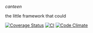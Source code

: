 *canteen*

the little framework that could

[![Coverage Status](https://img.shields.io/coveralls/momentum/canteen.svg)](https://coveralls.io/r/momentum/canteen?branch=master)
[![CI](https://circleci.com/gh/momentum/canteen.svg?style=svg)](https://circleci.com/gh/momentum/canteen)
[![Code Climate](https://codeclimate.com/github/sgammon/canteen/badges/gpa.svg)](https://codeclimate.com/github/sgammon/canteen)

